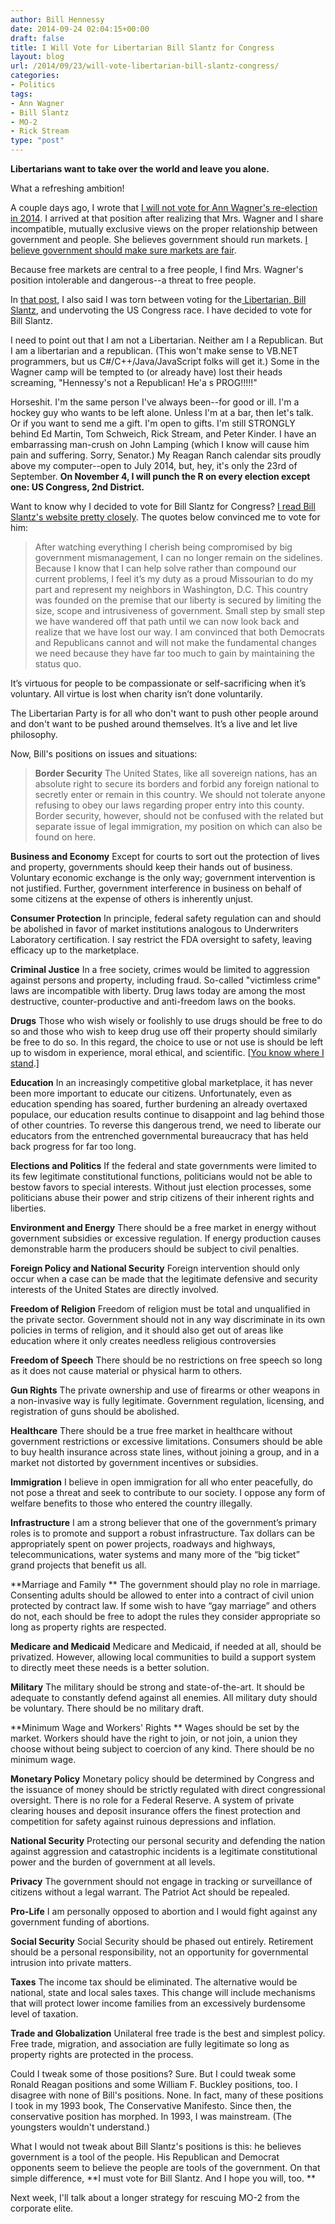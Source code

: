 ```yaml
---
author: Bill Hennessy
date: 2014-09-24 02:04:15+00:00
draft: false
title: I Will Vote for Libertarian Bill Slantz for Congress
layout: blog
url: /2014/09/23/will-vote-libertarian-bill-slantz-congress/
categories:
- Politics
tags:
- Ann Wagner
- Bill Slantz
- MO-2
- Rick Stream
type: "post"
---
```


**Libertarians want to take over the world and leave you alone.**

What a refreshing ambition!

A couple days ago, I wrote that [I will not vote for Ann Wagner's re-election in 2014](https://hennessysview.com/2014/09/21/will-not-vote-for-wagner/). I arrived at that position after realizing that Mrs. Wagner and I share incompatible, mutually exclusive views on the proper relationship between government and people. She believes government should run markets. [I believe government should make sure markets are fair](https://hennessysview.com/2014/04/19/jonah-goldberg-perfectly-defines-gop-establishment/).

Because free markets are central to a free people, I find Mrs. Wagner's position intolerable and dangerous--a threat to free people.

In [that post](https://hennessysview.com/2014/09/21/will-not-vote-for-wagner/), I also said I was torn between voting for the[ Libertarian, Bill Slantz](https://billslantz.com/_index.php), and undervoting the US Congress race. I have decided to vote for Bill Slantz.

I need to point out that I am not a Libertarian. Neither am I a Republican. But I am a libertarian and a republican. (This won't make sense to VB.NET programmers, but us C#/C++/Java/JavaScript folks will get it.) Some in the Wagner camp will be tempted to (or already have) lost their heads screaming, "Hennessy's not a Republican! He'a s PROG!!!!!"

Horseshit. I'm the same person I've always been--for good or ill. I'm a hockey guy who wants to be left alone. Unless I'm at a bar, then let's talk. Or if you want to send me a gift. I'm open to gifts. I'm still STRONGLY behind Ed Martin, Tom Schweich, Rick Stream, and Peter Kinder. I have an embarrassing man-crush on John Lamping (which I know will cause him pain and suffering. Sorry, Senator.) My Reagan Ranch calendar sits proudly above my computer--open to July 2014, but, hey, it's only the 23rd of September. **On November 4, I will punch the R on every election except one: US Congress, 2nd District.**

Want to know why I decided to vote for Bill Slantz for Congress? [I read Bill Slantz's website pretty closely](https://billslantz.com/_index.php). The quotes below convinced me to vote for him:



> After watching everything I cherish being compromised by big government mismanagement, I can no longer remain on the sidelines. Because I know that I can help solve rather than compound our current problems, I feel it’s my duty as a proud Missourian to do my part and represent my neighbors in Washington, D.C. This country was founded on the premise that our liberty is secured by limiting the size, scope and intrusiveness of government. Small step by small step we have wandered off that path until we can now look back and realize that we have lost our way. I am convinced that both Democrats and Republicans cannot and will not make the fundamental changes we need because they have far too much to gain by maintaining the status quo.

It’s virtuous for people to be compassionate or self-sacrificing when it’s voluntary. All virtue is lost when charity isn’t done voluntarily.

The Libertarian Party is for all who don't want to push other people around and don't want to be pushed around themselves. It’s a live and let live philosophy.



Now, Bill's positions on issues and situations:



> **Border Security**
The United States, like all sovereign nations, has an absolute right to secure its borders and forbid any foreign national to secretly enter or remain in this country. We should not tolerate anyone refusing to obey our laws regarding proper entry into this county. Border security, however, should not be confused with the related but separate issue of legal immigration, my position on which can also be found on here.

**Business and Economy**
Except for courts to sort out the protection of lives and property, governments should keep their hands out of business. Voluntary economic exchange is the only way; government intervention is not justified. Further, government interference in business on behalf of some citizens at the expense of others is inherently unjust.

**Consumer Protection**
In principle, federal safety regulation can and should be abolished in favor of market institutions analogous to Underwriters Laboratory certification. I say restrict the FDA oversight to safety, leaving efficacy up to the marketplace.

**Criminal Justice**
In a free society, crimes would be limited to aggression against persons and property, including fraud. So-called "victimless crime" laws are incompatible with liberty. Drug laws today are among the most destructive, counter-productive and anti-freedom laws on the books.

**Drugs**
Those who wish wisely or foolishly to use drugs should be free to do so and those who wish to keep drug use off their property should similarly be free to do so. In this regard, the choice to use or not use is should be left up to wisdom in experience, moral ethical, and scientific. [[You know where I stand](https://hennessysview.com/2014/01/02/war-weed-republicans-lost/).]

**Education**
In an increasingly competitive global marketplace, it has never been more important to educate our citizens. Unfortunately, even as education spending has soared, further burdening an already overtaxed populace, our education results continue to disappoint and lag behind those of other countries. To reverse this dangerous trend, we need to liberate our educators from the entrenched governmental bureaucracy that has held back progress for far too long.

**Elections and Politics**
If the federal and state governments were limited to its few legitimate constitutional functions, politicians would not be able to bestow favors to special interests. Without just election processes, some politicians abuse their power and strip citizens of their inherent rights and liberties.

**Environment and Energy**
There should be a free market in energy without government subsidies or excessive regulation. If energy production causes demonstrable harm the producers should be subject to civil penalties.

**Foreign Policy and National Security**
Foreign intervention should only occur when a case can be made that the legitimate defensive and security interests of the United States are directly involved.

**Freedom of Religion**
Freedom of religion must be total and unqualified in the private sector. Government should not in any way discriminate in its own policies in terms of religion, and it should also get out of areas like education where it only creates needless religious controversies

**Freedom of Speech**
There should be no restrictions on free speech so long as it does not cause material or physical harm to others.

**Gun Rights**
The private ownership and use of firearms or other weapons in a non-invasive way is fully legitimate. Government regulation, licensing, and registration of guns should be abolished.

**Healthcare**
There should be a true free market in healthcare without government restrictions or excessive limitations. Consumers should be able to buy health insurance across state lines, without joining a group, and in a market not distorted by government incentives or subsidies.

**Immigration**
I believe in open immigration for all who enter peacefully, do not pose a threat and seek to contribute to our society. I oppose any form of welfare benefits to those who entered the country illegally.

**Infrastructure**
I am a strong believer that one of the government’s primary roles is to promote and support a robust infrastructure. Tax dollars can be appropriately spent on power projects, roadways and highways, telecommunications, water systems and many more of the “big ticket” grand projects that benefit us all.

**Marriage and Family **
The government should play no role in marriage. Consenting adults should be allowed to enter into a contract of civil union protected by contract law. If some wish to have “gay marriage” and others do not, each should be free to adopt the rules they consider appropriate so long as property rights are respected.

**Medicare and Medicaid**
Medicare and Medicaid, if needed at all, should be privatized. However, allowing local communities to build a support system to directly meet these needs is a better solution.

**Military**
The military should be strong and state-of-the-art. It should be adequate to constantly defend against all enemies. All military duty should be voluntary. There should be no military draft.

**Minimum Wage and Workers' Rights **
Wages should be set by the market. Workers should have the right to join, or not join, a union they choose without being subject to coercion of any kind. There should be no minimum wage.

**Monetary Policy**
Monetary policy should be determined by Congress and the issuance of money should be strictly regulated with direct congressional oversight. There is no role for a Federal Reserve. A system of private clearing houses and deposit insurance offers the finest protection and competition for safety against ruinous depressions and inflation.

**National Security**
Protecting our personal security and defending the nation against aggression and catastrophic incidents is a legitimate constitutional power and the burden of government at all levels.

**Privacy**
The government should not engage in tracking or surveillance of citizens without a legal warrant. The Patriot Act should be repealed.

**Pro-Life**
I am personally opposed to abortion and I would fight against any government funding of abortions.

**Social Security**
Social Security should be phased out entirely. Retirement should be a personal responsibility, not an opportunity for governmental intrusion into private matters.

**Taxes**
The income tax should be eliminated. The alternative would be national, state and local sales taxes. This change will include mechanisms that will protect lower income families from an excessively burdensome level of taxation.

**Trade and Globalization**
Unilateral free trade is the best and simplest policy. Free trade, migration, and association are fully legitimate so long as property rights are protected in the process.





Could I tweak some of those positions? Sure. But I could tweak some Ronald Reagan positions and some William F. Buckley positions, too. I disagree with none of Bill's positions. None. In fact, many of these positions I took in my 1993 book, The Conservative Manifesto. Since then, the conservative position has morphed. In 1993, I was mainstream. (The youngsters wouldn't understand.)



What I would not tweak about Bill Slantz's positions is this: he believes government is a tool of the people. His Republican and Democrat opponents seem to believe the people are tools of the government. On that simple difference, **I must vote for Bill Slantz. And I hope you will, too. **

Next week, I'll talk about a longer strategy for rescuing MO-2 from the corporate elite.


